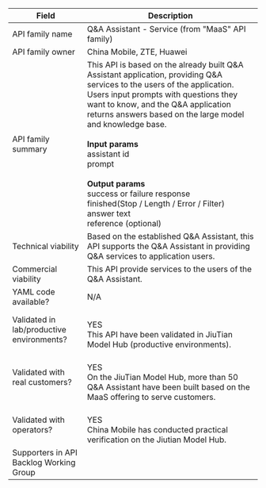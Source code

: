 | **Field** | Description | 
| ---- | ----- |
| API family name | Q&A Assistant - Service (from "MaaS" API family) |
| API family owner| China Mobile, ZTE, Huawei |
| API family summary | This API is based on the already built Q&A Assistant application, providing Q&A services to the users of the application. Users input prompts with questions they want to know, and the Q&A application returns answers based on the large model and knowledge base.<br><br>**Input params**<br>assistant id<br>prompt<br><br>**Output params**<br>success or failure response<br>finished(Stop / Length / Error / Filter)<br>answer text<br>reference (optional)<br>
| Technical viability | Based on the established Q&A Assistant, this API supports the Q&A Assistant in providing Q&A services to application users. | 
| Commercial viability | This API provide services to the users of the Q&A Assistant.|
| YAML code available? | N/A <br>|
| Validated in lab/productive environments? | <br>YES<br> This API have been validated in JiuTian Model Hub (productive environments).<br> |
| Validated with real customers? | <br>YES<br>On the JiuTian Model Hub, more than 50 Q&A Assistant have been built based on the MaaS offering to serve customers. <br>|
| Validated with operators? | <br>YES<br>China Mobile has conducted practical verification on the Jiutian Model Hub. <br> |
| Supporters in API Backlog Working Group |  |
